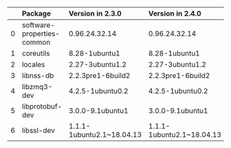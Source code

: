 <!-- markdown-link-check-disable -->

|    | Package                    | Version in 2.3.0          | Version in 2.4.0          | Status   |
|---:|:---------------------------|:--------------------------|:--------------------------|:---------|
|  0 | software-properties-common | 0.96.24.32.14             | 0.96.24.32.14             |          |
|  1 | coreutils                  | 8.28-1ubuntu1             | 8.28-1ubuntu1             |          |
|  2 | locales                    | 2.27-3ubuntu1.2           | 2.27-3ubuntu1.2           |          |
|  3 | libnss-db                  | 2.2.3pre1-6build2         | 2.2.3pre1-6build2         |          |
|  4 | libzmq3-dev                | 4.2.5-1ubuntu0.2          | 4.2.5-1ubuntu0.2          |          |
|  5 | libprotobuf-dev            | 3.0.0-9.1ubuntu1          | 3.0.0-9.1ubuntu1          |          |
|  6 | libssl-dev                 | 1.1.1-1ubuntu2.1~18.04.13 | 1.1.1-1ubuntu2.1~18.04.13 |          |